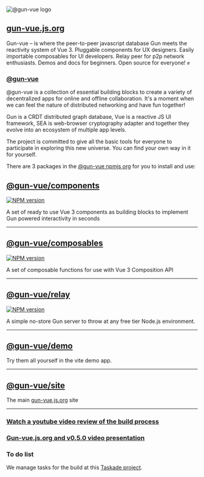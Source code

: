 ![@gun-vue logo](https://raw.githubusercontent.com/davay42/gun-vue/master/demo/public/gun-vue-logo.svg)

## [gun-vue.js.org](https://gun-vue.js.org)

Gun-vue – is where the peer-to-peer javascript database Gun meets the reactivity system of Vue 3. Pluggable components for UX designers. Easily importable composables for UI developers. Relay peer for p2p network enthusiasts. Demos and docs for beginners. Open source for everyone! ✊

### [@gun-vue](https://www.npmjs.com/org/gun-vue)

@gun-vue is a collection of essential building blocks to create a variety of decentralized apps for online and offline collaboration. It's a moment when we can feel the nature of distributed networking and have fun together!

Gun is a CRDT distributed graph database, Vue is a reactive JS UI framework, SEA is web-browser cryptography adapter and together they evolve into an ecosystem of multiple app levels.

The project is committed to give all the basic tools for everyone to participate in exploring this new universe. You can find your own way in it for yourself.

There are 3 packages in the [@gun-vue npmjs org](https://www.npmjs.com/org/gun-vue) for you to install and use:

## [@gun-vue/components](https://github.com/DeFUCC/gun-vue/tree/master/components)

<a href="https://www.npmjs.com/package/@gun-vue/components" target="_blank"><img src="https://img.shields.io/npm/v/@gun-vue/components?color=E23C92&label=NPM" alt="NPM version"></a>

A set of ready to use Vue 3 components as building blocks to implement Gun powered interactivity in seconds

---

## [@gun-vue/composables](https://github.com/DeFUCC/gun-vue/tree/master/composables)

<a href="https://www.npmjs.com/package/@gun-vue/composables" target="_blank"><img src="https://img.shields.io/npm/v/@gun-vue/composables?color=E23C92&label=NPM" alt="NPM version"></a>

A set of composable functions for use with Vue 3 Composition API

---

## [@gun-vue/relay](https://github.com/DeFUCC/gun-vue/tree/master/relay)

<a href="https://www.npmjs.com/package/@gun-vue/relay" target="__blank"><img src="https://img.shields.io/npm/v/@gun-vue/relay?color=E23C92&label=NPM" alt="NPM version"></a>

A simple no-store Gun server to throw at any free tier Node.js environment.

---

## [@gun-vue/demo](https://github.com/DeFUCC/gun-vue/tree/master/demo)

Try them all yourself in the vite demo app.

---

## [@gun-vue/site](https://github.com/DeFUCC/gun-vue/tree/master/site)

The main [gun-vue.js.org](https://gun-vue.js.org) site

---

### [Watch a youtube video review of the build process](https://www.youtube.com/watch?v=4hpVRgVQvsY)

### [Gun-vue.js.org and v0.5.0 video presentation](https://www.youtube.com/watch?v=ALKkBhj1IIE)

### To do list

We manage tasks for the build at this [Taskade project](https://www.taskade.com/d/XtaACTKmN4KqSC1v?share=view&view=hsVKduBWoYMa9S7a).
